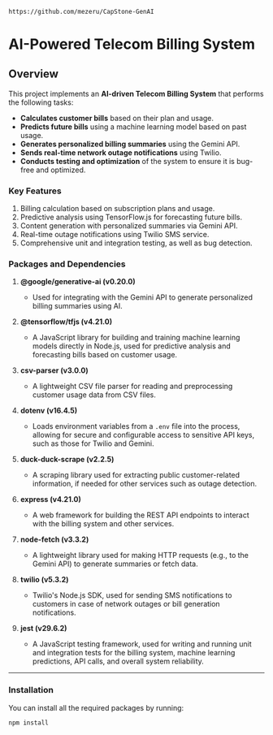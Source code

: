 ```bash
https://github.com/mezeru/CapStone-GenAI
```

# AI-Powered Telecom Billing System

## Overview

This project implements an **AI-driven Telecom Billing System** that performs the following tasks:
- **Calculates customer bills** based on their plan and usage.
- **Predicts future bills** using a machine learning model based on past usage.
- **Generates personalized billing summaries** using the Gemini API.
- **Sends real-time network outage notifications** using Twilio.
- **Conducts testing and optimization** of the system to ensure it is bug-free and optimized.

### Key Features
1. Billing calculation based on subscription plans and usage.
2. Predictive analysis using TensorFlow.js for forecasting future bills.
3. Content generation with personalized summaries via Gemini API.
4. Real-time outage notifications using Twilio SMS service.
5. Comprehensive unit and integration testing, as well as bug detection.

### Packages and Dependencies

1. **@google/generative-ai (v0.20.0)**  
   - Used for integrating with the Gemini API to generate personalized billing summaries using AI.

2. **@tensorflow/tfjs (v4.21.0)**  
   - A JavaScript library for building and training machine learning models directly in Node.js, used for predictive analysis and forecasting bills based on customer usage.

3. **csv-parser (v3.0.0)**  
   - A lightweight CSV file parser for reading and preprocessing customer usage data from CSV files.

4. **dotenv (v16.4.5)**  
   - Loads environment variables from a `.env` file into the process, allowing for secure and configurable access to sensitive API keys, such as those for Twilio and Gemini.

5. **duck-duck-scrape (v2.2.5)**  
   - A scraping library used for extracting public customer-related information, if needed for other services such as outage detection.

6. **express (v4.21.0)**  
   - A web framework for building the REST API endpoints to interact with the billing system and other services.

7. **node-fetch (v3.3.2)**  
   - A lightweight library used for making HTTP requests (e.g., to the Gemini API) to generate summaries or fetch data.

8. **twilio (v5.3.2)**  
   - Twilio's Node.js SDK, used for sending SMS notifications to customers in case of network outages or bill generation notifications.

9. **jest (v29.6.2)**  
   - A JavaScript testing framework, used for writing and running unit and integration tests for the billing system, machine learning predictions, API calls, and overall system reliability.

---

### Installation

You can install all the required packages by running:

```bash
npm install
